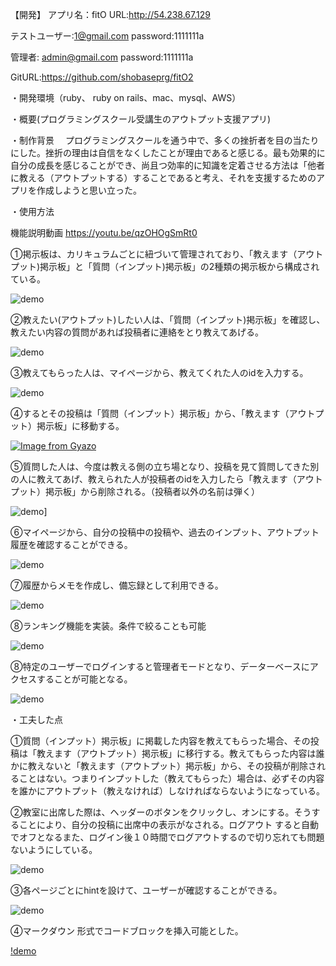 
【開発】
アプリ名：fitO
URL:http://54.238.67.129

テストユーザー:1@gmail.com
 password:1111111a

管理者: admin@gmail.com
password:1111111a

GitURL:https://github.com/shobaseprg/fitO2

・開発環境（ruby、 ruby on rails、mac、mysql、AWS）

・概要(プログラミングスクール受講生のアウトプット支援アプリ)

・制作背景
　プログラミングスクールを通う中で、多くの挫折者を目の当たりにした。挫折の理由は自信をなくしたことが理由であると感じる。最も効果的に自分の成長を感じることができ、尚且つ効率的に知識を定着させる方法は「他者に教える（アウトプットする）することであると考え、それを支援するためのアプリを作成しようと思い立った。
 
・使用方法

機能説明動画
https://youtu.be/qzOHOgSmRt0

①掲示板は、カリキュラムごとに紐づいて管理されており、「教えます（アウトプット)掲示板」と「質問（インプット)掲示板」の2種類の掲示板から構成されている。

![demo](https://i.gyazo.com/266a18d2900040bed3ca0301cbead02a.gif)

②教えたい(アウトプット)したい人は、「質問（インプット)掲示板」を確認し、教えたい内容の質問があれば投稿者に連絡をとり教えてあげる。

![demo](https://i.gyazo.com/bbb762a70f17c1e1a6b2aa7e45ea6068.gif)

③教えてもらった人は、マイページから、教えてくれた人のidを入力する。

![demo](https://i.gyazo.com/8924f86f929affa59661c9f20037aeaf.gif)


④するとその投稿は「質問（インプット）掲示板」から、「教えます（アウトプット）掲示板」に移動する。

[![Image from Gyazo](https://i.gyazo.com/ee8a2d0adfa230d9b47509666fc291d2.png)](https://gyazo.com/ee8a2d0adfa230d9b47509666fc291d2)

⑤質問した人は、今度は教える側の立ち場となり、投稿を見て質問してきた別の人に教えてあげ、教えられた人が投稿者のidを入力したら「教えます（アウトプット）掲示板」から削除される。（投稿者以外の名前は弾く）

![demo](https://i.gyazo.com/4ca153b48f4a8da97f340c7dece057c4.gif)]

⑥マイページから、自分の投稿中の投稿や、過去のインプット、アウトプット履歴を確認することができる。

![demo](https://i.gyazo.com/7d8dd0511f0921395ad969ad89ec6f4f.gif)

⑦履歴からメモを作成し、備忘録として利用できる。

![demo](https://i.gyazo.com/6a28f089f9cc4b06bd053348ed095476.gif)

⑧ランキング機能を実装。条件で絞ることも可能

![demo](https://i.gyazo.com/767e5956847265c2fa3ab52d3153c3b2.gif)

⑧特定のユーザーでログインすると管理者モードとなり、データーベースにアクセスすることが可能となる。

![demo](https://i.gyazo.com/632649f5e1e406f721a7270352e21034.gif)

・工夫した点

①質問（インプット）掲示板」に掲載した内容を教えてもらった場合、その投稿は「教えます（アウトプット）掲示板」に移行する。教えてもらった内容は誰かに教えないと「教えます（アウトプット）掲示板」から、その投稿が削除されることはない。つまりインプットした（教えてもらった）場合は、必ずその内容を誰かにアウトプット（教えなければ）しなければならないようになっている。

②教室に出席した際は、ヘッダーのボタンをクリックし、オンにする。そうすることにより、自分の投稿に出席中の表示がなされる。ログアウト すると自動でオフとなるまた、ログイン後１０時間でログアウトするので切り忘れても問題ないようにしている。

![demo](https://i.gyazo.com/f6bf77834f657dd28030ed62282bb821.png)

③各ページごとにhintを設けて、ユーザーが確認することができる。

![demo](https://i.gyazo.com/5f9524ee552f79ff86dbc5f51cd33aba.png)

④マークダウン 形式でコードブロックを挿入可能とした。

[!demo](https://i.gyazo.com/fcbc923e2957b87ca57b4ab37372dedb.png)
